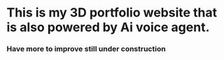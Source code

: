 # This is my 3D portfolio website that is also powered by Ai voice agent. 

### Have more to improve still under construction 
